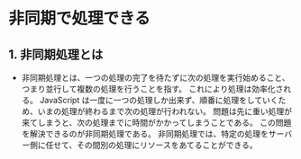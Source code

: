 # 非同期で処理できる

## 1. 非同期処理とは

- 非同期処理とは、一つの処理の完了を待たずに次の処理を実行始めること、つまり並行して複数の処理を行うことを指す。
  これにより処理は効率化される。
  JavaScript は一度に一つの処理しか出来ず、順番に処理をしていくため、いまの処理が終わるまで次の処理が行われない。
  問題は先に重い処理が来てしまうと、次の処理までに時間がかかってしまうことである。
  この問題を解決できるのが非同期処理である。
  非同期処理では、特定の処理をサーバー側に任せて、その間別の処理にリソースをあてることができる。
